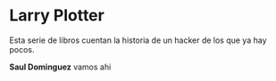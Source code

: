 # Larry Plotter

Esta serie de libros cuentan la historia de un hacker de los que ya hay pocos.

**Saul Dominguez** vamos ahi